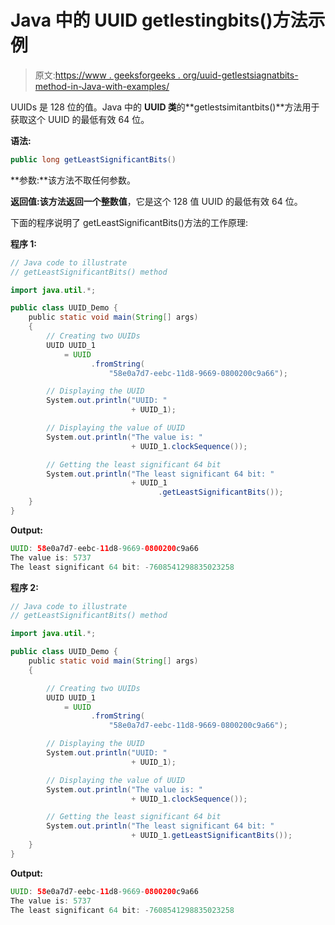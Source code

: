 # Java 中的 UUID getlestingbits()方法示例

> 原文:[https://www . geeksforgeeks . org/uuid-getlestsiagnatbits-method-in-Java-with-examples/](https://www.geeksforgeeks.org/uuid-getleastsignificantbits-method-in-java-with-examples/)

UUIDs 是 128 位的值。Java 中的 **UUID 类**的**getlestsimitantbits()**方法用于获取这个 UUID 的最低有效 64 位。

**语法:**

```java
public long getLeastSignificantBits()
```

**参数:**该方法不取任何参数。

**返回值:**该方法返回一个**整数值**，它是这个 128 值 UUID 的最低有效 64 位。

下面的程序说明了 getLeastSignificantBits()方法的工作原理:

**程序 1:**

```java
// Java code to illustrate
// getLeastSignificantBits() method

import java.util.*;

public class UUID_Demo {
    public static void main(String[] args)
    {
        // Creating two UUIDs
        UUID UUID_1
            = UUID
                  .fromString(
                      "58e0a7d7-eebc-11d8-9669-0800200c9a66");

        // Displaying the UUID
        System.out.println("UUID: "
                           + UUID_1);

        // Displaying the value of UUID
        System.out.println("The value is: "
                           + UUID_1.clockSequence());

        // Getting the least significant 64 bit
        System.out.println("The least significant 64 bit: "
                           + UUID_1
                                 .getLeastSignificantBits());
    }
}
```

**Output:**

```java
UUID: 58e0a7d7-eebc-11d8-9669-0800200c9a66
The value is: 5737
The least significant 64 bit: -7608541298835023258

```

**程序 2:**

```java
// Java code to illustrate
// getLeastSignificantBits() method

import java.util.*;

public class UUID_Demo {
    public static void main(String[] args)
    {

        // Creating two UUIDs
        UUID UUID_1
            = UUID
                  .fromString(
                      "58e0a7d7-eebc-11d8-9669-0800200c9a66");

        // Displaying the UUID
        System.out.println("UUID: "
                           + UUID_1);

        // Displaying the value of UUID
        System.out.println("The value is: "
                           + UUID_1.clockSequence());

        // Getting the least significant 64 bit
        System.out.println("The least significant 64 bit: "
                           + UUID_1.getLeastSignificantBits());
    }
}
```

**Output:**

```java
UUID: 58e0a7d7-eebc-11d8-9669-0800200c9a66
The value is: 5737
The least significant 64 bit: -7608541298835023258

```